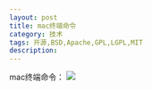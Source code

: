 ```yaml
---
layout: post
title: mac终端命令
category: 技术
tags: 开源,BSD,Apache,GPL,LGPL,MIT
description: 
---
```


mac终端命令：
![](http://oolkmbv7h.bkt.clouddn.com/mac_zhongduan.png)




